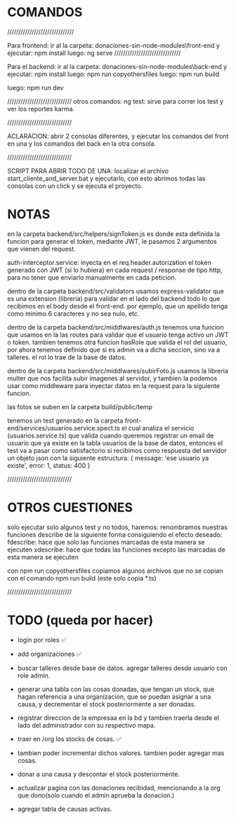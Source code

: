 # COMANDOS


//////////////////////////////

Para frontend:
ir al la carpeta: donaciones-sin-node-modules\front-end y ejecutar:
        npm install
luego:
        ng serve
//////////////////////////////


Para el backend:
ir al la carpeta: donaciones-sin-node-modules\back-end y ejecutar:
          npm install
luego:
          npm run copyothersfiles
luego:
          npm run build

luego:
          npm run dev

/////////////////////////////
otros comandos: 
          ng test: sirve para correr los test y ver los reportes karma.

/////////////////////////////

ACLARACION: abrir 2 consolas diferentes, y ejecutar los comandos del front en una y los comandos del back en la otra consola.



/////////////////////////////

SCRIPT PARA ABRIR TODO DE UNA: 
localizar el archivo start_cliente_and_server.bat y ejecutarlo, con esto abrimos todas las consolas con un click y se ejecuta el proyecto.


# NOTAS 

en la carpeta backend/src/helpers/signToken.js es donde esta definida la funcion para generar el token, mediante JWT, le pasamos 2 argumentos que vienen del request.

auth-interceptor.service: inyecta en el req.header.autorization el token generado con JWT (si lo hubiera) en cada request / response de tipo http, para no tener que enviarlo manualmente en cada peticion. 

dentro de la carpeta backend/src/validators usamos express-validator que es una extension (libreria) para validar en el lado del backend todo lo que recibimos en el body desde el front-end. por ejemplo, que un apellido tenga como minimo 6 caracteres y no sea nulo, etc.

dentro de la carpeta backend/src/middlwares/auth.js tenemos una funcion que usamos en la las routes para validar que el usuario tenga activo un JWT o token. tambien tenemos otra funcion hasRole que valida el rol del usuario, por ahora tenemos definido que si es admin va a dicha seccion, sino va a talleres. el rol lo trae de la base de datos.

dentro de la carpeta backend/src/middlwares/subirFoto.js usamos la libreria multer que nos facilita subir imagenes al servidor, y tambien la podemos usar como middleware para inyectar datos en la request para la siguiente funcion.

las fotos se suben en la carpeta build/public/temp


tenemos un test generado en la carpeta front-end/services/usuarios.service.spect.ts el cual analiza el servicio (usuarios.service.ts)  que valida cuando queremos registrar un email de usuario que ya existe en la tabla usuarios de la base de datos, entonces el test va a pasar como satisfactorio si recibimos como respuesta del servidor un objeto json con la siguiente estructura:
{ message: 'ese usuario ya existe', error: 1, status: 400 }




/////////////////////////////

# OTROS CUESTIONES
solo ejecutar solo algunos test y no todos, haremos:
renombramos nuestras funciones describe de la siguiente forma consiguiendo el efecto deseado:
     fdescribe: hace que solo las funciones marcadas de esta manera se ejecuten
     xdescribe: hace que todas las funciones excepto las marcadas de esta manera se ejecuten

con npm run copyothersfiles copiamos algunos archivos que no se copian con el comando npm run build (este solo copia *.ts)


/////////////////////////////

# TODO (queda por hacer)

* login por roles ✅
* add organizaciones ✅
* buscar talleres desde base de datos. agregar talleres desde usuario con role admin. 
* generar una tabla con las cosas donadas, que tengan un stock, que hagan referencia a una organizacion, que se puedan asignar a una causa, y decrementar el stock posteriormente a ser donadas.
* registrar direccion de la empresaa en la bd y tambien traerla desde el lado del administrador con su respectivo mapa.

* traer en /org los stocks de cosas. ✅
* tambien poder incrementar dichos valores. tambien poder agregar mas cosas.
* donar a una causa y descontar el stock posteriormente.
* actualizar pagina con las donaciones recibidad, mencionando a la org que dono(solo cuando el admin aprueba la donacion.)
* agregar tabla de causas activas.